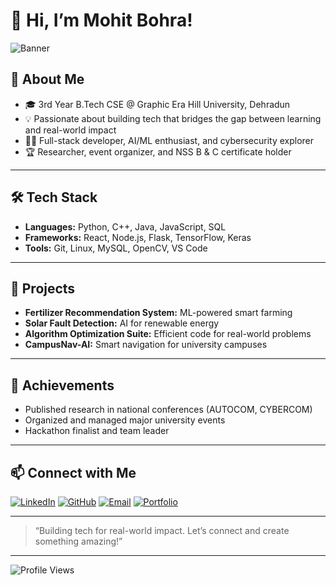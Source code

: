 # 👋 Hi, I’m Mohit Bohra!

![Banner](./banner.png)

## 🚀 About Me

- 🎓 3rd Year B.Tech CSE @ Graphic Era Hill University, Dehradun
- 💡 Passionate about building tech that bridges the gap between learning and real-world impact
- 🧑‍💻 Full-stack developer, AI/ML enthusiast, and cybersecurity explorer
- 🏆 Researcher, event organizer, and NSS B & C certificate holder

---

## 🛠️ Tech Stack

- **Languages:** Python, C++, Java, JavaScript, SQL
- **Frameworks:** React, Node.js, Flask, TensorFlow, Keras
- **Tools:** Git, Linux, MySQL, OpenCV, VS Code

---

## 🌟 Projects

- **Fertilizer Recommendation System:** ML-powered smart farming
- **Solar Fault Detection:** AI for renewable energy
- **Algorithm Optimization Suite:** Efficient code for real-world problems
- **CampusNav-AI:** Smart navigation for university campuses

---

## 🏅 Achievements

- Published research in national conferences (AUTOCOM, CYBERCOM)
- Organized and managed major university events
- Hackathon finalist and team leader

---

## 📫 Connect with Me

[![LinkedIn](https://img.shields.io/badge/LinkedIn-blue?logo=linkedin&logoColor=white)](https://www.linkedin.com/in/mohit-bohra-b30a21251/)
[![GitHub](https://img.shields.io/badge/GitHub-181717?logo=github&logoColor=white)](https://github.com/Mohitbohra18)
[![Email](https://img.shields.io/badge/Email-D14836?logo=gmail&logoColor=white)](mailto:manvendarsinghbohra@gmail.com)
[![Portfolio](https://img.shields.io/badge/Portfolio-3f8efc?logo=google-chrome&logoColor=white)]((https://mohitbohra18.github.io/eportfolio))

---

> “Building tech for real-world impact. Let’s connect and create something amazing!”

---

![Profile Views](https://komarev.com/ghpvc/?username=Mohitbohra18&color=blue)
